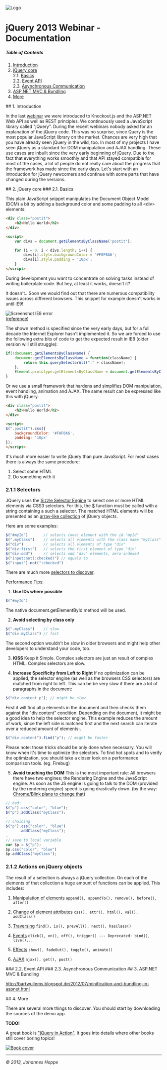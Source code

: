 ![Logo](https://raw.github.com/JohannesHoppe/DeveloperMediaDemo/master/Documentation/images/developer_media_logo.jpg)

# jQuery 2013 Webinar - Documentation

##### Table of Contents  
1. [Introduction](#introduction) 
3. [jQuery core](#core)  
2.1. [Basics](#basics)  
2.2. [Event API](#events)  
2.3. [Asynchronous Communication](#ajax)  
3. [ASP.NET MVC & Bundling](#aspnetmvc)
4. [More](#more)

<a name="introduction"/>
## 1. Introduction

In the last [webinar](http://bit.ly/devMediaCode) we were introduced to Knockout.js and the ASP.NET Web API as well as REST principles. We continuously used a JavaScript library called "jQuery". During the recent webinars nobody asked for an explanation of the jQuery code. This was no surprise, since Query is the most popular JavaScript library on the market. Chances are very high that you have already seen jQuery in the wild, too. In most of my projects I have seen jQuery as a standard for DOM manipulation and AJAX handling. These use cases are inbuilt since the very early beginning of jQuery. Due to the fact that everything works smoothly and that API stayed compatible for most of the cases, a lot of people do not really care about the progress that the framework has made since the early days. Let's start with an introduction for jQuery newcomers and continue with some parts that have changed during the versions.  

<a name="core"/>
## 2. jQuery core

<a name="basics"/>
### 2.1. Basics

This plain JavaScript snippet manipulates the Document Object Model (DOM) a bit by adding a background color and some padding to all &lt;div&gt; elements:

```html
<div class="postit">
    <h2>Hello World</h2>
</div>        

<script> 
    var divs = document.getElementsByClassName('postit');

    for (i = 0; i < divs.length; i++) {
        divs[i].style.backgroundColor = '#F0F0A6';
        divs[i].style.padding = '10px';
    }
</script>
```

During development you want to concentrate on solving tasks instead of writing boilerplate code. But hey, at least it works, doesn't it?

It doesn't.. Soon we would find out that there are numerous compatibility issues across different browsers. This snippet for example doesn't works in until IE9!

![Screenshot IE8 error](https://raw.github.com/JohannesHoppe/DeveloperMediaDemo/master/Documentation/images/05_02_ie8error.png)  
([reference](http://www.quirksmode.org/dom/w3c_core.html)) 

The shown method is specified since the very early days, but for a full decade the Internet Explorer hasn't implemented it. So we are forced to use the following extra bits of code to get the expected result in IE8 (older version will still struggle):

```js
if(!document.getElementsByClassName) {
    document.getElementsByClassName = function(className) {
        return this.querySelectorAll("." + className);
    };
    Element.prototype.getElementsByClassName = document.getElementsByClassName;
}
```

Or we use a small framework that hardens and simplifies DOM manipulation, event handling, animation and AJAX. The same result can be expressed like this with jQuery.

```html
<div class="postit">
    <h2>Hello World</h2>
</div>

<script>
$(".postit").css({
    backgroundColor: '#F0F0A6',
    padding: '10px'
});
</script>
``` 

It's much more easier to write jQuery than pure JavaScript. For most cases there is always the same procedure:

1. Select some HTML
2. Do something with it

### 2.1.1 Selectors

JQuery uses the [Sizzle Selector Engine](http://sizzlejs.com/) to select one or more HTML elements via CSS3 selectors. For this, the [$](http://api.jquery.com/jQuery/) function must be called with a string containing a such a selector. The matched HTML elements will be presented as an [array-like collection](http://api.jquery.com/jQuery.makeArray/) of jQuery objects.

Here are some examples:

```js
$("#myId")       // selects (one) element with the id "myId" 
$(".myClass")    // selects all elements with the class name "myClass"
$("div")         // selects all elements of type "div"
$("div:first")   // selects the first element of type "div"
$("div:odd")     // selects odd "div" elements, zero-indexed
$("input:not(:checked)") // equals to
$("input").not(":checked")
```

There are much more [selectors to discover](http://api.jquery.com/category/selectors/).

[Performance Tips](http://www.sitepoint.com/efficient-jquery-selectors/):

1. **Use IDs where possible**
```js
$("#myId")
```
The native document.getElementById method will be used.

2. **Avoid selecting by class only**
```js
$(".myClass")    // slow
$("div.myClass") // fast
```
The second option wouldn't be slow in older browsers and might help other developers to understand your code, too.

3. **KISS**
Keep it Simple. Complex selectors are just an result of complex HTML. Complex selectors are slow.

4. **Increase Specificity from Left to Right**
If no optimization can be applied, the selector engine (as well as the browsers CSS selectors) are matched from right to left. This can be be very slow if there are a lot of paragraphs in the document:
```js
$("div.content p"); // might be slow
```
First it will find all p elements in the document and then checks them against the "div.content" condition.
Depending on the document, it might be a good idea to help the selector engine. This example reduces the amount of work, since the left side is matched first and the next search can iterate over a reduced amount of elements:.
```js
$("div.content").find("p"); // might be faster
```
Please note: those tricks should be only done when necessary. You will know when it's time to optimize the selectors. To find hot spots and to verify the optimization, you should take a closer look on a performance comparison tools. (eg. Firebug)

5. **Avoid touching the DOM**
This is the most important rule: All browsers there have two engines; the Rendering Engine and the JavaScript engine. As soon as the JS engine is going to talk to the DOM (provided by the rendering engine) speed is going drastically down. (by the way: [Chrome/Blink plans to change that](http://www.chromium.org/blink#architectural-changes))
```js
// bad:
$("p").css("color", "blue");
$("p").addClass("myClass");  
.
// chaining
$("p").css("color", "blue")
      .addClass("myClass");  
.
// save to local variable 
var $p = $("p");
$p.css("color", "blue")
$p.addClass("myClass");
```   

### 2.1.2 Actions on jQuery objects

The result of a selection is always a jQuery collection. On each of the elements of that collection a huge amount of functions can be applied. This includes:

1. [Manipulation of elements](http://api.jquery.com/category/manipulation/)
```append(), appendTo(), remove(), before(), after()```

2. [Change of element attributes](http://api.jquery.com/category/attributes/)
```css(), attr(), html(), val(), addClass()```

3. [Traversing](http://api.jquery.com/category/traversing/)
```find(), is(), prevAll(), next(), hasClass()```

5. [Events](http://api.jquery.com/category/events/)
```click(), on(), off(), trigger() --- Deprecated: bind(), live()...```  

6. [Effects](http://api.jquery.com/category/effects/)
```show(), fadeOut(), toggle(), animate()```

7. [AJAX](http://api.jquery.com/category/ajax/)
```ajax(), get(), post()```

 


<a name="events"/>
### 2.2. Event API

<a name="ajax"/>
### 2.3. Asynchronous Communication

<a name="aspnetmvc"/>
## 3. ASP.NET MVC & Bundling 

http://bartwullems.blogspot.de/2012/07/minification-and-bundling-in-aspnet.html

<a name="more"/>
## 4. More 

There are several more things to discover.
You should start by downloading the sources of the demo app.  

**TODO!**
<!--
&nbsp;&nbsp; __[&raquo; Download Demo-Code (.zip)](http://dl.bintray.com/johanneshoppe/DeveloperMediaDemo/DeveloperMediaWebinar_ASPNET_Web_API_Teil2.zip?direct)__
-->

A great book is ["jQuery in Action"](http://www.manning.com/bibeault2/). It goes into details where other books still cover boring topics! 

[![Book cover](https://raw.github.com/JohannesHoppe/DeveloperMediaDemo/master/Documentation/images/05_01_book.jpg)](http://www.manning.com/bibeault2/)

<hr>

_&copy; 2013, Johannes Hoppe_
